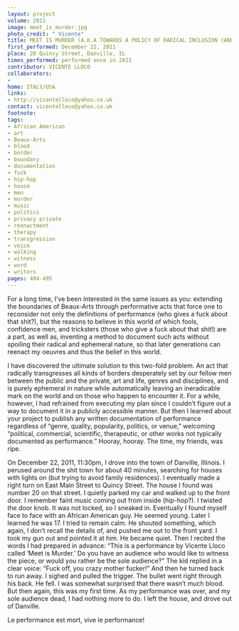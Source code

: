 ```yaml
---
layout: project
volume: 2011
image: meet_is_murder.jpg
photo_credit: " Vicente"
title: MEET IS MURDER (A.K.A TOWARDS A POLICY OF RADICAL INCLUSION (AND EXCLUSION))
first_performed: December 22, 2011
place: 20 Quincy Street, Danville, IL
times_performed: performed once in 2011
contributor: VICENTE LLOCO
collaborators:
- 
home: ITALY/USA
links:
- http://vicentelloco@yahoo.co.uk
contact: vicentelloco@yahoo.co.uk
footnote: 
tags:
- African American
- art
- Beaux-Arts
- blood
- border
- boundary
- documentation
- fuck
- hip-hop
- house
- men
- murder
- music
- politics
- privacy private
- reenactment
- therapy
- transgression
- voice
- walking
- witness
- word
- writers
pages: 494-495
---
```


For a long time, I’ve been interested in the same issues as you: extending the boundaries of Beaux-Arts through performative acts that force one to reconsider not only the definitions of performance (who gives a fuck about that shit?), but the reasons to believe in this world of which fools, confidence men, and tricksters (those who give a fuck about that shit!) are a part, as well as, inventing a method to document such acts without spoiling their radical and ephemeral nature, so that later generations can reenact my oeuvres and thus the belief in this world. 

I have discovered the ultimate solution to this two-fold problem. An act that radically transgresses all kinds of borders desperately set by our fellow men between the public and the private, art and life, genres and disciplines, and is purely ephemeral in nature while automatically leaving an ineradicable mark on the world and on those who happen to encounter it. For a while, however, I had refrained from executing my plan since I couldn’t figure out a way to document it in a publicly accessible manner. But then I learned about your project to publish any written documentation of performance regardless of “genre, quality, popularity, politics, or venue,” welcoming “political, commercial, scientific, therapeutic, or other works not typically documented as performance.” Hooray, hooray. The time, my friends, was ripe. 

On December 22, 2011, 11:30pm, I drove into the town of Danville, Illinois. I perused around the shit town for about 40 minutes, searching for houses with lights on (but trying to avoid family residences). I eventually made a right turn on East Main Street to Quincy Street. The house I found was number 20 on that street. I quietly parked my car and walked up to the front door. I remember faint music coming out from inside (hip-hop?). I twisted the door knob. It was not locked, so I sneaked in. Eventually I found myself face to face with an African American guy. He seemed young. Later I learned he was 17. I tried to remain calm. He shouted something, which again, I don’t recall the details of, and pushed me out to the front yard. I took my gun out and pointed it at him. He became quiet. Then I recited the words I had prepared in advance: “This is a performance by Vicente Lloco called ‘Meet is Murder.’ Do you have an audience who would like to witness the piece, or would you rather be the sole audience?” The kid replied in a clear voice: “Fuck off, you crazy mother fucker!” And then he turned back to run away. I sighed and pulled the trigger. The bullet went right through his back. He fell. I was somewhat surprised that there wasn’t much blood. But then again, this was my first time. As my performance was over, and my sole audience dead, I had nothing more to do. I left the house, and drove out of Danville. 

Le performance est mort, vive le performance!
